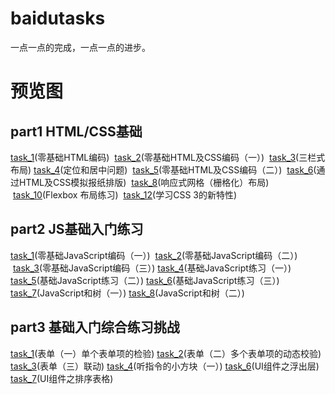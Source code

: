 # baidutasks
一点一点的完成，一点一点的进步。

# 预览图
## part1 HTML/CSS基础
[task_1](https://hddhyq.github.io/baidutasks/part1/mission1/task_1.html)(零基础HTML编码)  [task_2](https://hddhyq.github.io/baidutasks/part1/mission2/task_2.html)(零基础HTML及CSS编码（一）)  [task_3](https://hddhyq.github.io/baidutasks/part1/mission3/task_3.html)(三栏式布局)
[task_4](https://hddhyq.github.io/baidutasks/part1/mission4/task_4.html)(定位和居中问题)  [task_5](https://hddhyq.github.io/baidutasks/part1/mission5/task_5.html)(零基础HTML及CSS编码（二）)  [task_6](https://hddhyq.github.io/baidutasks/part1/mission6/task_6.html)(通过HTML及CSS模拟报纸排版)  [task_8](https://hddhyq.github.io/baidutasks/part1/mission8/task_8.html)(响应式网格（栅格化）布局)  [task_10](https://hddhyq.github.io/baidutasks/part1/mission10/task_10.html)(Flexbox 布局练习)  [task_12](https://hddhyq.github.io/baidutasks/part1/mission12/task_12.html)(学习CSS 3的新特性)

## part2 JS基础入门练习
[task_1](https://hddhyq.github.io/baidutasks/part2/mission1/task_1.html)(零基础JavaScript编码（一）)  [task_2](https://hddhyq.github.io/baidutasks/part2/mission2/task_2.html)(零基础JavaScript编码（二）)  [task_3](https://hddhyq.github.io/baidutasks/part2/mission3/task_3.html)(零基础JavaScript编码（三）)  [task_4](https://hddhyq.github.io/baidutasks/part2/mission4/task_4.html)(基础JavaScript练习（一）)  [task_5](https://hddhyq.github.io/baidutasks/part2/mission5/task_5.html)(基础JavaScript练习（二）)  [task_6](https://hddhyq.github.io/baidutasks/part2/mission6/task_6.html)(基础JavaScript练习（三）)  [task_7](https://hddhyq.github.io/baidutasks/part2/mission7/task_7.html)(JavaScript和树（一）)  [task_8](https://hddhyq.github.io/baidutasks/part2/mission8/task_8.html)(JavaScript和树（二）)

## part3 基础入门综合练习挑战
[task_1](https://hddhyq.github.io/baidutasks/part3/mission1/task_1.html)(表单（一）单个表单项的检验)  [task_2](https://hddhyq.github.io/baidutasks/part3/mission2/task_2.html)(表单（二）多个表单项的动态校验)  [task_3](https://hddhyq.github.io/baidutasks/part3/mission3/task_3.html)(表单（三）联动)  [task_4](https://hddhyq.github.io/baidutasks/part3/mission4/task_4.html)(听指令的小方块（一）)  [task_6](https://hddhyq.github.io/baidutasks/part3/mission6/task_6.html)(UI组件之浮出层)  [task_7](https://hddhyq.github.io/baidutasks/part3/mission7/task_7.html)(UI组件之排序表格)  

